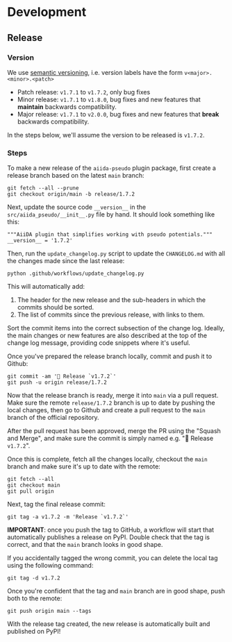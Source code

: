 # Development

## Release

### Version

We use [semantic versioning](https://semver.org/), i.e. version labels have the form `v<major>.<minor>.<patch>`

* Patch release: `v1.7.1` to `v1.7.2`, only bug fixes
* Minor release: `v1.7.1` to `v1.8.0`, bug fixes and new features that **maintain** backwards compatibility.
* Major release: `v1.7.1` to `v2.0.0`, bug fixes and new features that **break** backwards compatibility.

In the steps below, we'll assume the version to be released is `v1.7.2`.

### Steps

To make a new release of the `aiida-pseudo` plugin package, first create a release branch based on the latest `main` branch:

```console
git fetch --all --prune
git checkout origin/main -b release/1.7.2
```

Next, update the source code `__version__` in the `src/aiida_pseudo/__init__.py` file by hand.
It should look something like this:

```
"""AiiDA plugin that simplifies working with pseudo potentials."""
__version__ = '1.7.2'
```

Then, run the `update_changelog.py` script to update the `CHANGELOG.md` with all the changes made since the last release:

```console
python .github/workflows/update_changelog.py
```

This will automatically add:

1. The header for the new release and the sub-headers in which the commits should be sorted.
2. The list of commits since the previous release, with links to them.

Sort the commit items into the correct subsection of the change log.
Ideally, the main changes or new features are also described at the top of the change log message, providing code snippets where it's useful.

Once you've prepared the release branch locally, commit  and push it to Github:

    git commit -am '🚀 Release `v1.7.2`'
    git push -u origin release/1.7.2

Now that the release branch is ready, merge it into `main` via a pull request.
Make sure the remote `release/1.7.2` branch is up to date by pushing the local changes, then go to Github and create a pull request to the `main` branch of the official repository.

After the pull request has been approved, merge the PR using the "Squash and Merge", and make sure the commit is simply named e.g. "🚀 Release `v1.7.2`".

Once this is complete, fetch all the changes locally, checkout the `main` branch and make sure it's up to date with the remote:

    git fetch --all
    git checkout main
    git pull origin

Next, tag the final release commit:

    git tag -a v1.7.2 -m 'Release `v1.7.2`'

**IMPORTANT**: once you push the tag to GitHub, a workflow will start that automatically publishes a release on PyPI.
Double check that the tag is correct, and that the `main` branch looks in good shape.

If you accidentally tagged the wrong commit, you can delete the local tag using the following command:

    git tag -d v1.7.2

Once you're confident that the tag and `main` branch are in good shape, push both to the remote:

    git push origin main --tags

With the release tag created, the new release is automatically built and published on PyPI!
